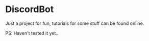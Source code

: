 # DiscordBot

Just a project for fun, tutorials for some stuff can be found online.

PS: Haven't tested it yet..
